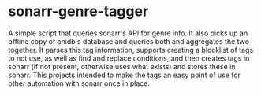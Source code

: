 # sonarr-genre-tagger
A simple script that queries sonarr's API for genre info. It also picks up an offline copy of anidb's database and queries both and aggregates the two together. It parses this tag information, supports creating a blocklist of tags to not use, as well as find and replace conditions, and then creates tags in sonarr (if not present, otherwise uses what exists) and stores these in sonarr. This projects intended to make the tags an easy point of use for other automation with sonarr once in place.
